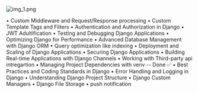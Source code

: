 ![img_1.png](img_1.png)

•	Custom Middleware and Request/Response processing
•	Custom Template Tags and Filters
•	Authentication and Authorization in Django
•	JWT Adultification
•	Testing and Debugging Django Applications
•	Optimizing Django for Performance
•	Advanced Database Management with Django ORM
•	Query optimization like indexing
•	Deployment and Scaling of Django Applications
•	Securing Django Applications
•	Building Real-time Applications with Django Channels
•	Working with Third-party api intregartion
•	Managing Project Dependencies with venv -- Done ✅
•	Best Practices and Coding Standards in Django
•	Error Handling and Logging in Django
•	Understanding Django Project Structure
•	Django Custom Managers
•	Django File Storage
•	push notification

